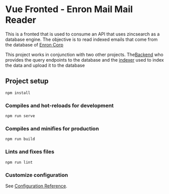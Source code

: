 # Vue Fronted - Enron Mail Mail Reader
This is a fronted that is used to consume an API that uses zincsearch as a database engine. The objective is to read indexed emails that come from the database of [Enron Corp](http://www.cs.cmu.edu/~enron/enron_mail_20110402.tgz)


This project works in conjunction with two other projects. The[Backend](https://github.com/FranMT-S/chi-zinc-server)  who provides the query endpoints to the database and the [indexer](https://github.com/FranMT-S/Challenge-Go) used to index the data and upload it to the database

## Project setup
```
npm install
```

### Compiles and hot-reloads for development
```
npm run serve
```

### Compiles and minifies for production
```
npm run build
```

### Lints and fixes files
```
npm run lint
```

### Customize configuration
See [Configuration Reference](https://cli.vuejs.org/config/).
